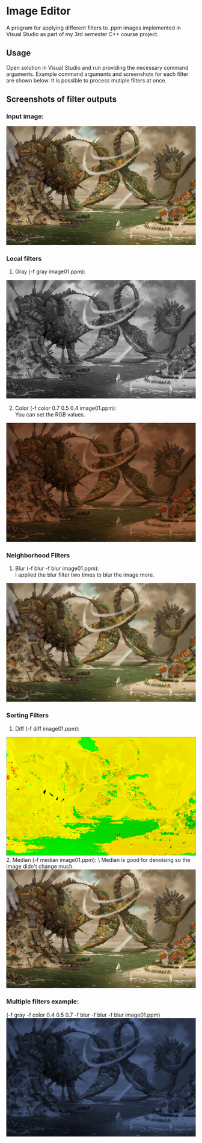 # Image Editor
A program for applying different filters to .ppm images implemented in Visual Studio as part of my 3rd semester C++ course project.

## Usage
Open solution in Visual Studio and run providing the necessary command arguments. Example command arguments and screenshots for each filter are shown below. It is possible to process mutiple filters at once.

## Screenshots of filter outputs

### Input image:
<img src="./input.png">

### Local filters
1. Gray (-f gray image01.ppm):
<img src="./gray.png">

2. Color (-f color 0.7 0.5 0.4 image01.ppm): \
You can set the RGB values.
<img src="./color.png">

### Neighborhood Filters
1. Blur (-f blur -f blur image01.ppm): \
I applied the blur filter two times to blur the image more.
<img src="./blur.png">


### Sorting Filters
1. Diff (-f diff image01.ppm):
<img src="./diff.png">
2. Median (-f median image01.ppm): \
Median is good for denoising so the image didn't change much.
<img src="./median.png">

### Multiple filters example:
(-f gray -f color 0.4 0.5 0.7 -f blur -f blur -f blur image01.ppm) \
<img src="./multiple.png">
